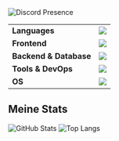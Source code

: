 <img src="https://lanyard.cnrad.dev/api/815555114718855178?theme=dark&hideDiscrim=true&borderRadius=10px" alt="Discord Presence" />

<table>
  <tr>
    <td><strong>Languages</strong></td>
    <td><img src="https://camo.githubusercontent.com/d976ea6001959d15ed11a1c3c48474297b09267001ec8db585bc5874389e33a2/68747470733a2f2f736b696c6c69636f6e732e6465762f69636f6e733f693d707974686f6e2c6a73" /></td>
  </tr>
  <tr>
    <td><strong>Frontend</strong></td>
    <td><img src="https://camo.githubusercontent.com/e3e75e136a1eb0dc5aca7fb824738e2b4d94e4cf0ee114c01b7c5ee47743ce14/68747470733a2f2f736b696c6c69636f6e732e6465762f69636f6e733f693d68746d6c2c6373732c6d64" /></td>
  </tr>
  <tr>
    <td><strong>Backend & Database</strong></td>
    <td><img src="https://camo.githubusercontent.com/b62ee9094ebec8e6beae86156dc5cc7947a33b88944757294163b2791f1f16fb/68747470733a2f2f736b696c6c69636f6e732e6465762f69636f6e733f693d646973636f72642c626f74732c6d7973716c" /></td>
  </tr>
  <tr>
    <td><strong>Tools & DevOps</strong></td>
    <td><img src="https://camo.githubusercontent.com/7c7cb1bd23763f21568eeb2736a663d415fb8138654404d262478f95b4c61757/68747470733a2f2f736b696c6c69636f6e732e6465762f69636f6e733f693d6769742c6769746875622c636c6f7564666c6172652c7673636f64652c696465612c7079636861726d2c77656273746f726d" /></td>
  </tr>
  <tr>
    <td><strong>OS</strong></td>
    <td><img src="https://camo.githubusercontent.com/778c78186c9beb84f2ae1c8e099b722121bda9fe4355c5e7072333fd1a00fb96/68747470733a2f2f736b696c6c69636f6e732e6465762f69636f6e733f693d77696e646f77732c6c696e75782c7562756e74752c64656269616e" /></td>
  </tr>
</table>



## Meine Stats


![GitHub Stats](https://github-readme-stats.vercel.app/api?username=Lelus1988&show_icons=true&theme=dark)
![Top Langs](https://github-readme-stats.vercel.app/api/top-langs/?username=Lelus1988&layout=compact&theme=dark)

